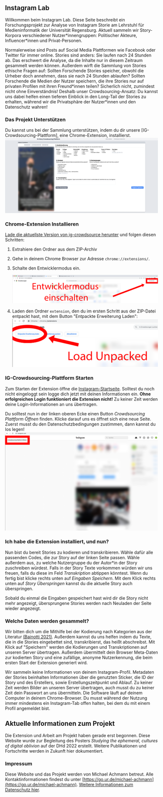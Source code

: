 ## Instagram Lab
Willkommen beim Instagram Lab. Diese Seite beschreibt ein Forschungsprojekt zur Analyse von Instagram Storie am Lehrstuhl für Medieninformatik der Universität Regensburg. Aktuell sammeln wir Story-Korpora verschiedener Nutzer\*innengruppen: Politischer Akteure, Influencer\*innen und Privat-Personen. 

Normalerweise sind Posts auf Social Media Plattformen wie Facebook oder Twitter für immer online. Stories sind anders: Sie laufen nach 24 Stunden ab. Das erschwert die Analyse, da die Inhalte nur in diesem Zeitraum gesammelt werden können. Außerdem wirft die Sammlung von Stories ethische Fragen auf: Sollten Forschende Stories speicher, obwohl die Urheber doch annehmen, dass sie nach 24 Stunden ablaufen? Sollten Forschende die Medien der Nutzer speichern, die ihre Stories nur auf privaten Profilen mit ihren Freund\*innen teilen? Sicherlich nicht, zumindest nicht ohne Einverständnis! Deshalb unser Crowdsourcing-Ansatz: Du kannst uns dabei helfen einen tieferen Einblick in den Long-Tail der Stories zu erhalten, während wir die Privatsphäre der Nutzer\*innen und den Datenschutz wahren!

### Das Projekt Unterstützen
Du kannst uns bei der Sammlung unterstützen, indem du dir unsere [IG-Crowdsourcing-Plattform], eine Chrome-Extension, installierst. 
![Screenshot](https://github.com/michaelachmann/ig-crowdsourcing/blob/master/screenshot.png)

### Chrome-Extension Installieren
[Lade die aktuellste Version von ig-crowdsource herunter](https://github.com/michaelachmann/ig-crowdsourcing/releases) und folgen diesen Schritten:
1. Extrahiere den Ordner aus dem ZIP-Archiv

2. Gehe in deinem Chrome Browser zur Adresse `chrome://extensions/`.

3. Schalte den Entwicklermodus ein.

   ![Entwicklermodus Einschalten](https://github.com/michaelachmann/ig-crowdsourcing/blob/master/docs/images/dev_mode_de.png)

4. Laden den Ordner `extension`, den du im ersten Schritt aus der ZIP-Datei entpackt hast, mit dem Button "Entpackte Erweiterung Laden":
   ![Entpacke Erweiterung Laden](https://github.com/michaelachmann/ig-crowdsourcing/blob/master/docs/images/load_unpacked.png)
   
### IG-Crowdsourcing-Plattform Starten
Zum Starten der Extension öffne die [Instagram-Startseite](https://instagram.com). Solltest du noch nicht eingeloggt sein logge dich jetzt mit deinen Informationen ein. **Ohne erfolgreichen Login funktioniert die Extension nicht!** Zu keiner Zeit werden deine Login-Informationen an uns übertragen.

Du solltest nun in der linken oberen Ecke einen Button *Crowdsourcing Plattform Öffnen* finden. Klicke darauf uns es öffnet sich eine neue Seite. Zuerst musst du den Datenschutzbedingungen zustimmen, dann kannst du los legen!
![Extension Öffnen](https://github.com/michaelachmann/ig-crowdsourcing/blob/master/docs/images/button.png)

### Ich habe die Extension installiert, und nun?
Nun bist du bereit Stories zu kodieren und transkribieren. Wähle dafür alle passenden Codes, die zur Story auf der linken Seite passen. Wähle außerdem aus, zu welche Nutzergruppe du der Autor\*in der Story zuschreiben würdest. Falls in der Story Texte vorkommen würden wir uns freuen, falls du diese im Feld *Transkription* abtippen könntest. Wenn du fertig bist klicke rechts unten auf *Eingaben Speichern*. Mit dem Klick rechts unten auf *Story Überspringen* kannst du die aktuelle Story auch überspringen. 

Sobald du einmal die Eingaben gespeichert hast wird dir die Story nicht mehr angezeigt, übersprungene Stories werden nach Neuladen der Seite wieder angezeigt. 

### Welche Daten werden gesammelt?
Wir bitten dich um die Mithilfe bei der Kodierung nach Kategorien aus der Literatur [(Bainotti 2021)](http://dx.doi.org/10.1177/1461444820960071). Außerdem kannst du uns helfen indem du Texte, die in die Stories eingebettet sind, transkribierst, das heißt abschreibst. Mit Klick auf "Speichern" werden die Kodierungen und Transkriptionen auf unseren Server übertragen. Außerdem übermittelt dein Browser Meta-Daten zur kodierten Story und eine zufällige, anonyme Nutzerkennung, die beim ersten Start der Extension generiert wird.

Wir sammeln keine Informationen von deinem Instagram-Profil. Metadaten der Stories beinhalten Informationen über die genutzten Sticker, die ID der Story und des Erstellers, sowie Erstellungszeitpunkt und Ablauf. Zu keiner Zeit werden Bilder an unseren Server übertragen, auch musst du zu keiner Zeit dein Passwort an uns übermitteln. Die Software läuft auf deinem Computer in deinem Chrome-Browser. Du musst während der Nutzung immer mindestens ein Instagram-Tab offen halten, bei dem du mit einem Profil angemeldet bist.

## Aktuelle Informationen zum Projekt
Die Extension und Arbeit am Projekt haben gerade erst begonnen. Diese Website wurde zur Begleitung des Posters *Studying the ephemeral, cultures of digital oblivion* auf der DHd 2022 erstellt. Weitere Publikationen und Fortschritte werden in Zukunft hier dokumentiert.

### Impressum
Diese Website und das Projekt werden von Michael Achmann betreut. Alle Kontaktinformationen findest du unter [https://go.ur.de/michael-achmann](https://go.ur.de/michael-achmann). [Weitere Informationen zum Datenschutz hier](https://md.digitalhumanities.io/s/yzYezHRKx).
